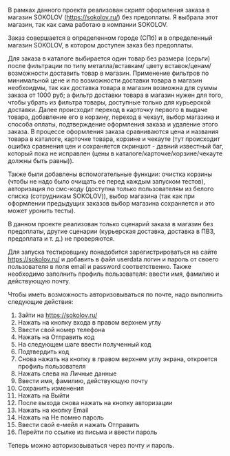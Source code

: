 В рамках данного проекта реализован скрипт оформления заказа в магазин SOKOLOV (https://sokolov.ru/)
без предоплаты. Я выбрала этот магазин, так как сама работаю в компании SOKOLOV.

Заказ совершается в определенном городе (СПб) и в определенный магазин SOKOLOV, в котором доступен 
заказ без предоплаты.

Для заказа в каталоге выбирается один товар без размера (серьги) после фильтрации по типу металла/вставкам/
цвету вставок/ценам/возможности доставить товар в магазин. Применение фильтров по минимальной цене и
по возможности доставки товара в магазин необхоидмы, так как доставка товара в магазин возможна для
суммы заказа от 1000 руб; а фильтр доставки товара в магазин нужен для того, чтобы убрать из фильтра
товары, доступные только для курьерской доставки. 
Далее происходит переход в карточку первого в выдаче товара, добавление его в корзину, переход в чекаут,
выбор магазина и способа оплаты, подтверждение оформления заказа и удаление этого заказа.
В процессе оформления заказа сравниваются цена и названия товара в каталоге, карточке товара, корзине 
и чекауте (тут происходит ошибка сравнения цен и сохраняется скриншот - давний известный баг, который
пока не исправлен (цены в каталоге/карточке/корзине/чекауте должны быть равны)).

Также были добавлены вспомогательные функции: очистка корзины (чтобы не надо было очищать ее перед 
каждым запуском тестов), авторизация по смс-коду (доступна только пользователям из белого списка
(сотрудникам SOKOLOV)), выбор магазина (так как при оформлении предыдущих заказов выбор магазина
сохраняется и это может уронить тесты).

В данном проекте реализован только сценарий заказа в магазин без предоплаты, другие сценарии 
(курьерская доставка, доставка в ПВЗ, предоплата и т. д.) не проверяются.


Для запуска тестировщику понадобится зарегистрироваться на сайте https://sokolov.ru/ и добавить в файл
userdata логин и пароль от своего пользователя в поля email и password соответственно. Также необходимо 
заполнить профиль пользователя: ввести имя, фамилию и действующую почту.

Чтобы иметь возможность авторизовываться по почте, надо выполнить следующие действия:
1. Зайти на https://sokolov.ru/
2. Нажать на кнопку входа в правом верхнем углу
3. Ввести свой номер телефона
4. Нажать на Отправить код
5. На следующем шаге ввести полученный код
6. Подтвердить код
7. Снова нажать на кнопку в правом верхнем углу экрана, откроется профиль пользователя
8. Нажать слева на Личные данные
9. Ввести имя, фамилию, действующую почту
10. Сохранить изменения
11. Нажать на Выйти
12. После выхода снова нажать на кнопку авторизации
13. Нажать на кнопку Email
14. Нажать на Не помню пароль
15. Ввести свой е-мейл и нажать Отправить
16. Перейти по ссылке из письма и ввести пароль

Теперь можно авторизовываться через почту и пароль.
